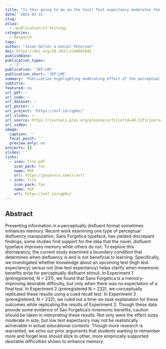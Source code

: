 ```yaml
---
title: "Is this going to be on the test? Test expectancy moderates the disfluency effect with Sans Forgetica"
date: '2021-03-31'
slug: 
alias:
  - /publication/sf-testing/
categories:
  - Research
tags:
author: "Jason Geller & Daniel Peterson"
doi: https://doi.org/10.1037/xlm0001042
publishDate:
publication_types:
  - '1'
publication: 'JEP:LMC'
publication_short: 'JEP:LMC'
summary: 'Publication highlighting moderating effect of the perceptual disfluency effect.'
subtitle: 
featured: no
url_pdf: ~
url_code: ~
url_dataset: ~
url_poster: ~
url_project: 'https://osf.io/cqp6s/'
url_slides: ~
url_source: https://journals.plos.org/plosone/article?id=10.1371/journal.pone.0166392
url_video: ~
image:
  caption: ''
  focal_point: ''
  preview_only: no
projects: []
slides: ''
links:
  - icon: file-pdf
    icon_pack: fas
    name: PDF
    url: https://psyarxiv.com/rcxvf/
  - icon: file
    icon_pack: fas
    name: OSF
    url: https://osf.io/cqp6s/
---
```


## Abstract

Presenting information in a perceptually disfluent format sometimes enhances memory. Recent work examining one type of perceptual disfluency manipulation, Sans Forgetica typeface, has yielded discrepant findings; some studies find support for the idea that the novel, disfluent typeface improves memory while others do not. To explore this discrepancy, the current study examined a boundary condition that determines when disfluency is and is not beneficial to learning. Specifically, we investigated whether knowledge about an upcoming test (high test expectancy) versus not (low test expectancy) helps clarify when mnemonic benefits arise for perceptually disfluent stimuli. In Experiment 1 (preregistered, N = 231), we found that Sans Forgetica is a memory-improving desirable difficulty, but only when there was no expectation of a final test. In Experiment 2 (preregistered N = 232), we conceptually replicated these results using a cued recall test. In Experiment 3 (preregistered, N = 232), we ruled out a time-on-task explanation for these outcomes while replicating the results of Experiment 2. Though these data provide some evidence of San Forgetica’s mnemonic benefits, caution should be taken in interpreting these results. Not only were the effect sizes moderate in size, but low test expectancy may not be realistically achievable in actual educational contexts. Though more research is warranted, we echo our prior arguments that students wanting to remember more and forget less should stick to other, more empirically supported desirable difficulties shown to enhance memory.
